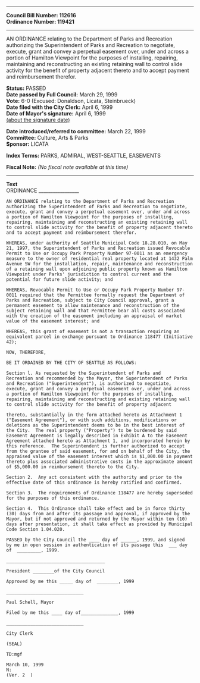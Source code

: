 * * * * *  
  
**Council Bill Number: [](#h0)[](#h2)112616**   
**Ordinance Number: 119421**  
  
* * * * *  
  
AN ORDINANCE relating to the Department of Parks and Recreation authorizing the Superintendent of Parks and Recreation to negotiate, execute, grant and convey a perpetual easement over, under and across a portion of Hamilton Viewpoint for the purposes of installing, repairing, maintaining and reconstructing an existing retaining wall to control slide activity for the benefit of property adjacent thereto and to accept payment and reimbursement therefor.  
  
**Status:** PASSED   
**Date passed by Full Council:** March 29, 1999   
**Vote:** 6-0 (Excused: Donaldson, Licata, Steinbrueck)   
**Date filed with the City Clerk:** April 6, 1999   
**Date of Mayor's signature:** April 6, 1999   
[(about the signature date)](/~public/approvaldate.htm)   
  
  
**Date introduced/referred to committee:** March 22, 1999   
**Committee:** Culture, Arts & Parks   
**Sponsor:** LICATA   
  
**Index Terms:** PARKS, ADMIRAL, WEST-SEATTLE, EASEMENTS  
  
**Fiscal Note:** *(No fiscal note available at this time)*  
  
* * * * *  
  
**Text**  
    ORDINANCE  _________________  
  
    AN ORDINANCE relating to the Department of Parks and Recreation  
    authorizing the Superintendent of Parks and Recreation to negotiate,  
    execute, grant and convey a perpetual easement over, under and across  
    a portion of Hamilton Viewpoint for the purposes of installing,  
    repairing, maintaining and reconstructing an existing retaining wall  
    to control slide activity for the benefit of property adjacent thereto  
    and to accept payment and reimbursement therefor.  
  
    WHEREAS, under authority of Seattle Municipal Code 18.28.010, on May  
    21, 1997, the Superintendent of Parks and Recreation issued Revocable  
    Permit to Use or Occupy Park Property Number 97-0011 as an emergency  
    measure to the owner of residential real property located at 1432 Palm  
    Avenue SW for the installation, repair, maintenance and reconstruction  
    of a retaining wall upon adjoining public property known as Hamilton  
    Viewpoint under Parks' jurisdiction to control current and the  
    potential for future slide activity; and  
  
    WHEREAS, Revocable Permit to Use or Occupy Park Property Number 97-  
    0011 required that the Permittee formally request the Department of  
    Parks and Recreation, subject to City Council approval, grant a  
    permanent easement to allow maintenance and reconstruction of the  
    subject retaining wall and that Permittee bear all costs associated  
    with the creation of the easement including an appraisal of market  
    value of the easement interest; and  
  
    WHEREAS, this grant of easement is not a transaction requiring an  
    equivalent parcel in exchange pursuant to Ordinance 118477 (Initiative  
    42);  
  
    NOW, THEREFORE,  
  
    BE IT ORDAINED BY THE CITY OF SEATTLE AS FOLLOWS:  
  
    Section l. As requested by the Superintendent of Parks and  
    Recreation and recommended by the Mayor, the Superintendent of Parks  
    and Recreation ("Superintendent"), is authorized to negotiate,  
    execute, grant and convey a perpetual easement over, under and across  
    a portion of Hamilton Viewpoint for the purposes of installing,  
    repairing, maintaining and reconstructing and existing retaining wall  
    to control slide activity for the benefit of property adjacent  
  
    thereto, substantially in the form attached hereto as Attachment 1  
    ("Easement Agreement"), or with such additions, modifications or  
    deletions as the Superintendent deems to be in the best interest of  
    the City.  The real property ("Property") to be burdened by said  
    Easement Agreement is legally described in Exhibit A to the Easement  
    Agreement attached hereto as Attachment 1, and incorporated herein by  
    this reference.  The Superintendent is further authorized to accept  
    from the grantee of said easement, for and on behalf of the City, the  
    appraised value of the easement interest which is $1,000.00 in payment  
    thereto plus associated administrative costs in the approximate amount  
    of $5,000.00 in reimbursement thereto to the City.  
  
    Section 2.  Any act consistent with the authority and prior to the  
    effective date of this ordinance is hereby ratified and confirmed.  
  
    Section 3.  The requirements of Ordinance 118477 are hereby superseded  
    for the purposes of this ordinance.  
  
    Section 4.  This Ordinance shall take effect and be in force thirty  
    (30) days from and after its passage and approval, if approved by the  
    Mayor, but if not approved and returned by the Mayor within ten (10)  
    days after presentation, it shall take effect as provided by Municipal  
    Code Section 1.04.020.  
  
    PASSED by the City Council the ____ day of ______, 1999, and signed  
    by me in open session in authentication of its passage this  ___ day  
    of  _________, 1999.  
  
    _____________________________________  
  
    President ________of the City Council  
  
    Approved by me this _____ day of  ________, 1999  
  
    _____________________________  
  
    Paul Schell, Mayor  
  
    Filed by me this ____ day of______________, 1999  
  
    _____________________________  
  
    City Clerk  
  
    (SEAL)  
  
    TD:mgf  
  
    March 10, 1999  
    N:  
    (Ver. 2  )  
